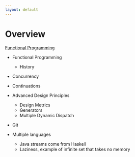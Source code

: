 ```yaml
---
layout: default
---
```

# Overview

[Functional Programming](functional-programming.md)

* Functional Programming
  * History
* Concurrency
* Continuations
* Advanced Design Principles
  * Design Metrics
  * Generators
  * Multiple Dynamic Dispatch
* Git

* Multiple languages
  * Java streams come from Haskell
  * Laziness, example of infinite set that takes no memory
